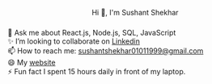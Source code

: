<p align="center">Hi 👋, I'm Sushant Shekhar</p>

###

<p align="left">💬 Ask me about React.js, Node.js, SQL, JavaScript<br>✨ I’m looking to collaborate on <a href="https://www.linkedin.com/in/sushant-shekhar-6709311a1">Linkedin</a><br>📫 How to reach me: <a href="sushantshekhar01011999@gmail.com">sushantshekhar01011999@gmail.com</a><br>😄 My <a href="https://sushant-shekhar-portfolio.netlify.app">website</a> <br>⚡ Fun fact I spent 15 hours daily in front of my laptop.</p>

###
